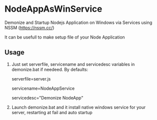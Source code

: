 # NodeAppAsWinService
Demonize and Startup Nodejs Application on Windows via Services using NSSM (https://nssm.cc/)

It can be usefull to make setup file of your Node Application

## Usage
1. Just set serverfile, servicename and servicedesc variables in demonize.bat if needeed. By defaults:

    serverfile=server.js
    
    servicename=NodeAppService
    
    servicedesc="Demonize NodeApp"

2. Launch demonize.bat and it install native windows service for your server, restarting at fail and auto startup 
